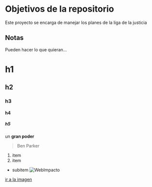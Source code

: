 # Objetivos de la repositorio

Este proyecto se encarga de manejar los planes de la liga de la justicia


## Notas
Pueden hacer lo que quieran...

# h1
## h2
### h3 
#### h4
##### h5

un **gran poder** 
> Ben Parker
1. item
2. item 
 * subitem
![WebImpacto](https://barcelonatechcity.com/wp-content/uploads/2018/06/webimpacto-new-logo-horiz-slogan-official.png)

[ir a la imagen](https://barcelonatechcity.com/wp-content/uploads/2018/06/webimpacto-new-logo-horiz-slogan-official.png)
